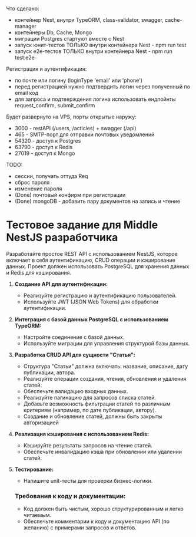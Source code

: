 Что сделано:
- контейнер Nest, внутри TypeORM, class-validator, swagger, cache-manager
- контейнеры Db, Cache, Mongo
- миграции Postgres стартуют вместе с Nest
- запуск юнит-тестов ТОЛЬКО внутри контейнера Nest - npm run test
- запуск e2e-тестов ТОЛЬКО внутри контейнера Nest - npm run test:e2e

Регистрация и аутентификация:
- по почте или логину (loginType 'email' или 'phone')
- перед регистрацией нужно подтвердить логин через полученный по email код
- для запроса и подтверждения логина использовать ендпойнты request_confirm, submit_confirm

Будет развернуто на VPS, порты открытые наружу:
- 3000 - restAPI (/users, /acticles) + swagger (/api)
- 465 - SMTP-порт для отправки почтовых уведомлений
- 54320 - доступ к Postgres
- 63790 - доступ к Redis
- 27019 - доступ к Mongo

TODO:
- сессии, получать оттуда Req
- сброс пароля
- изменение пароля
- (Done) почтовый конфирм при регистрации
- (Done) mongoDB - добавить пару документов на запись и чтение


# **Тестовое задание для Middle NestJS разработчика**

Разработайте простое REST API с использованием NestJS, которое включает в себя аутентификацию, CRUD операции и кэширование данных. Проект должен использовать PostgreSQL для хранения данных и Redis для кэширования.

1. **Создание API для аутентификации:**
    - Реализуйте регистрацию и аутентификацию пользователей.
    - Используйте JWT (JSON Web Tokens) для обработки аутентификации.
2. **Интеграция с базой данных PostgreSQL с использованием TypeORM:**
    - Настройте соединение с базой данных.
    - Используйте миграции для управления структурой базы данных.
3. **Разработка CRUD API для сущности "Статья":**
    - Структура "Статьи" должна включать: название, описание, дату публикации, автора.
    - Реализуйте операции создания, чтения, обновления и удаления статей.
    - Обеспечьте валидацию входных данных.
    - Реализуйте пагинацию для запросов списка статей.
    - Добавьте возможность фильтрации статей по различным критериям (например, по дате публикации, автору).
    - Создание и обновление статей, должны быть закрыты авторизацией
4. **Реализация кэширования с использованием Redis:**
    - Кэшируйте результаты запросов на чтение статей.
    - Обеспечьте инвалидацию кэша при обновлении или удалении статей.
5. **Тестирование:**
    - Напишите unit-тесты для проверки бизнес-логики.
    
    ### Требования к коду и документации:
    
    - Код должен быть чистым, хорошо структурированным и легко читаемым.
    - Обеспечьте комментарии к коду и документацию API (по желанию) с примерами запросов и ответов.